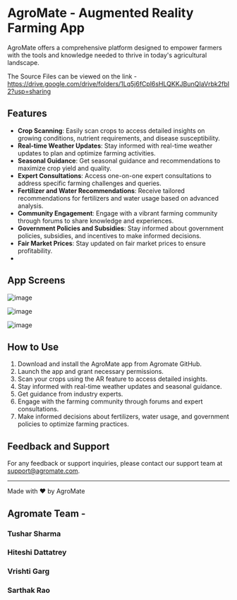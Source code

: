 # AgroMate - Augmented Reality Farming App

AgroMate offers a comprehensive platform designed to empower farmers with the tools and knowledge needed to thrive in today's agricultural landscape.

The Source Files can be viewed on the link - https://drive.google.com/drive/folders/1Lq5j6fCpl6sHLQKKJBunQIaVrbk2fbI2?usp=sharing

## Features

- **Crop Scanning**: Easily scan crops to access detailed insights on growing conditions, nutrient requirements, and disease susceptibility.
- **Real-time Weather Updates**: Stay informed with real-time weather updates to plan and optimize farming activities.
- **Seasonal Guidance**: Get seasonal guidance and recommendations to maximize crop yield and quality.
- **Expert Consultations**: Access one-on-one expert consultations to address specific farming challenges and queries.
- **Fertilizer and Water Recommendations**: Receive tailored recommendations for fertilizers and water usage based on advanced analysis.
- **Community Engagement**: Engage with a vibrant farming community through forums to share knowledge and experiences.
- **Government Policies and Subsidies**: Stay informed about government policies, subsidies, and incentives to make informed decisions.
- **Fair Market Prices**: Stay updated on fair market prices to ensure profitability.
- 
## App Screens
![image](https://github.com/Hackdata2024/42-cad/assets/91653616/0b2ad38b-d58f-4be6-881b-cf36f6f9c04c)

![image](https://github.com/Hackdata2024/42-cad/assets/91653616/081e9ab3-ba35-4f76-9dcd-1902882f682b)

![image](https://github.com/Hackdata2024/42-cad/assets/91653616/2ba9b627-87cc-4c76-9256-ac99f7318c33)



## How to Use

1. Download and install the AgroMate app from Agromate GitHub.
2. Launch the app and grant necessary permissions.
3. Scan your crops using the AR feature to access detailed insights.
4. Stay informed with real-time weather updates and seasonal guidance.
5. Get guidance from industry experts.
6. Engage with the farming community through forums and expert consultations.
7. Make informed decisions about fertilizers, water usage, and government policies to optimize farming practices.

## Feedback and Support

For any feedback or support inquiries, please contact our support team at support@agromate.com.

---

Made with ❤️ by AgroMate
## Agromate Team - 
### Tushar Sharma
### Hiteshi Dattatrey
### Vrishti Garg
### Sarthak Rao
